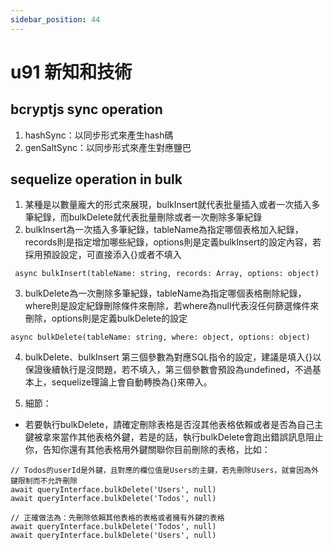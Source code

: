 ```yaml
---
sidebar_position: 44
---
```


# u91 新知和技術 




## bcryptjs sync operation
1. hashSync：以同步形式來產生hash碼
2. genSaltSync：以同步形式來產生對應鹽巴

## sequelize operation in bulk
1. 某種是以數量龐大的形式來展現，bulkInsert就代表批量插入或者一次插入多筆紀錄，而bulkDelete就代表批量刪除或者一次刪除多筆紀錄
2. bulkInsert為一次插入多筆紀錄，tableName為指定哪個表格加入紀錄，records則是指定增加哪些紀錄，options則是定義bulkInsert的設定內容，若採用預設設定，可直接添入{}或者不填入
```
 async bulkInsert(tableName: string, records: Array, options: object)
```

3. bulkDelete為一次刪除多筆紀錄，tableName為指定哪個表格刪除紀錄，where則是設定紀錄刪除條件來刪除，若where為null代表沒任何篩選條件來刪除，options則是定義bulkDelete的設定
```
async bulkDelete(tableName: string, where: object, options: object)
```

4. bulkDelete、bulkInsert 第三個參數為對應SQL指令的設定，建議是填入{}以保證後續執行是沒問題，若不填入，第三個參數會預設為undefined，不過基本上，sequelize理論上會自動轉換為{}來帶入。

5. 細節：
  - 若要執行bulkDelete，請確定刪除表格是否沒其他表格依賴或者是否為自己主鍵被拿來當作其他表格外鍵，若是的話，執行bulkDelete會跑出錯誤訊息阻止你，告知你還有其他表格用外鍵關聯你目前刪除的表格，比如：
  ```
  // Todos的userId是外鍵，且對應的欄位值是Users的主鍵，若先刪除Users，就會因為外鍵限制而不允許刪除
  await queryInterface.bulkDelete('Users', null)
  await queryInterface.bulkDelete('Todos', null)

  // 正確做法為：先刪除依賴其他表格的表格或者擁有外鍵的表格
  await queryInterface.bulkDelete('Todos', null)
  await queryInterface.bulkDelete('Users', null)
  ```